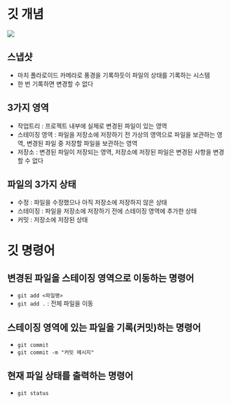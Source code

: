 # 깃 개념

![](https://encrypted-tbn0.gstatic.com/images?q=tbn:ANd9GcT2aRJR6dWUGsjhkUzKkGp-3787npBEJcJblg&s)

## 스냅샷

- 마치 폴라로이드 카메라로 풍경을 기록하듯이 파일의 상태를 기록하는 시스템
- 한 번 기록하면 변경할 수 없다

## 3가지 영역

- 작업트리 : 프로젝트 내부에 실제로 변경된 파일이 있는 영역
- 스테이징 영역 : 파일을 저장소에 저장하기 전 가상의 영역으로 파일을 보관하는 영역, 변경된 파일 중 저장할 파일을 보관하는 영역
- 저장소 : 변경된 파일이 저장되는 영역, 저장소에 저장된 파일은 변경된 사항을 변경할 수 없다

## 파일의 3가지 상태

- 수정 : 파일을 수정했으나 아직 저장소에 저장하지 않은 상태
- 스테이징 : 파일을 저장소에 저장하기 전에 스테이징 영역에 추가한 상태
- 커밋 : 저장소에 저장된 상태

# 깃 명령어

## 변경된 파일을 스테이징 영역으로 이동하는 명령어

- `git add <파일명>`
- `git add .` : 전체 파일을 이동

## 스테이징 영역에 있는 파일을 기록(커밋)하는 명령어

- `git commit`
- `git commit -m "커밋 메시지"`

## 현재 파일 상태를 출력하는 명령어

- `git status`
